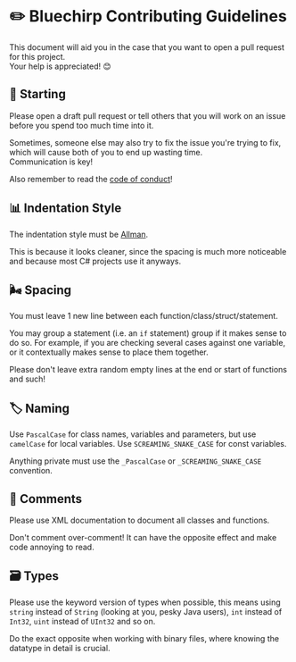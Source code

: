 # :pencil2: Bluechirp Contributing Guidelines
This document will aid you in the case that you want to open a pull request for this project.  
Your help is appreciated! :blush:

## :thinking: Starting
Please open a draft pull request or tell others that you will work on an issue before you spend too much time into it.

Sometimes, someone else may also try to fix the issue you're trying to fix, which will cause both of you to end up wasting time.  
Communication is key!

Also remember to read the [code of conduct](CODE_OF_CONDUCT.md)!

## :bar_chart: Indentation Style
The indentation style must be [Allman](https://en.wikipedia.org/wiki/Indentation_style#Allman_style).

This is because it looks cleaner, since the spacing is much more noticeable and because most C# projects use it anyways.

## :wind_face: Spacing
You must leave 1 new line between each function/class/struct/statement.

You may group a statement (i.e. an `if` statement) group if it makes sense to do so. For example, if you are checking several cases against one variable, or it contextually makes sense to place them together.

Please don't leave extra random empty lines at the end or start of functions and such!

## :label: Naming
Use `PascalCase` for class names, variables and parameters, but use `camelCase` for local variables. Use `SCREAMING_SNAKE_CASE` for const variables.

Anything private must use the `_PascalCase` or `_SCREAMING_SNAKE_CASE` convention.

## :mega: Comments
Please use XML documentation to document all classes and functions.

Don't comment over-comment! It can have the opposite effect and make code annoying to read.

## :card_file_box: Types
Please use the keyword version of types when possible, this means using `string` instead of `String` (looking at you, pesky Java users), `int` instead of `Int32`, `uint` instead of `UInt32` and so on.

Do the exact opposite when working with binary files, where knowing the datatype in detail is crucial.
